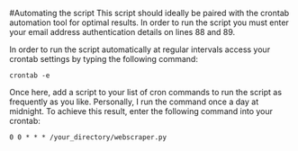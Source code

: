 #Automating the script
This script should ideally be paired with the crontab automation tool for 
optimal results. In order to run the script you must enter your email address 
authentication details on lines 88 and 89.

In order to run the script automatically at regular intervals access your 
crontab settings by typing the following command:
	
	crontab -e

Once here, add a script to your list of cron commands to run the script as 
frequently as you like. Personally, I run the command once a day at midnight. 
To achieve this result, enter the following command into your crontab:

	0 0 * * * /your_directory/webscraper.py


	
